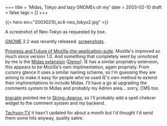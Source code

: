 +++
title = 'Midas, Tokyo and lazy GNOMEs oh my'
date = 2003-02-10
draft = false
tags = []
+++

{{< hero src="20030210_sc4-neo_tokyo2.jpg" >}}

A screenshot of Neo-Tokyo as requested by bse.

[GNOME](https://www.gnome.org/) 2.2 was recently released. 
[screenshots](https://web.archive.org/web/20030206071430/http://vhost.dulug.duke.edu/~louie/screenshots/2.2/).

[Progress and Future of Mozilla-the-application-suite](https://web.archive.org/web/20030618203654/http://mozilla.org/status/app-suite-progress-future-2-2003.html). 
Mozilla's improved so much since version 1.0. 
And something that completely went by unnoticed by me is the 
[Midas extension](https://web.archive.org/web/20030211014117/http://www.mozilla.org/editor/midas-spec.html)
([Demo](https://www-archive.mozilla.org/editor/midasdemo/)). 
IE has a similar propriatry extension, 
this appears to be Mozilla's own implimentation, again propriaty. 
From cursory glance it uses a similar naming scheme, 
so I'm guessing they are aiming to make it easy for people 
who've used IE's own method to extend their implimentations 
to include Midas. I'll have a go at upgrading the comments 
system to Midas and probably my Admin area... sorry, CMS too.

[bigcalm](https://myrant.net/) pointed me to [String::Approx](https://metacpan.org/dist/String-Approx)</a>, 
so I'll probably add a spell chekcer widget to the comment system and my backend.

[Tachyon-TV](https://web.archive.org/web/20030211092331/http://www.tachyon-tv.co.uk/)
it hasn't updated for about a month but I'd thought I'd send them some hits anyway, quality satire.


